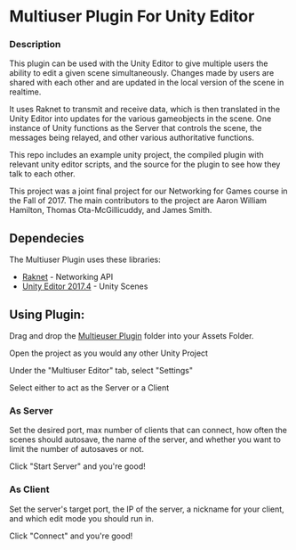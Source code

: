 # Multiuser Plugin For Unity Editor

### Description

This plugin can be used with the Unity Editor to give multiple users the ability to edit a given scene simultaneously. Changes made by users are shared with each other and are updated in the local version of the scene in realtime.

It uses Raknet to transmit and receive data, which is then translated in the Unity Editor into updates for the various gameobjects in the scene. One instance of Unity functions as the Server that controls the scene, the messages being relayed, and other various authoritative functions.

This repo includes an example unity project, the compiled plugin with relevant unity editor scripts, and the source for the plugin to see how they talk to each other. 

This project was a joint final project for our Networking for Games course in the Fall of 2017. The main contributors to the project are Aaron William Hamilton, Thomas Ota-McGillicuddy, and James Smith.

## Dependecies
The Multiuser Plugin uses these libraries:

 * [Raknet](http://www.jenkinssoftware.com/) - Networking API
 * [Unity Editor 2017.4](https://unity3d.com/) - Unity Scenes

## Using Plugin:

Drag and drop the [Multieuser Plugin](https://github.com/tmcgillicuddy/UnityMultiUserPlugin/tree/develop/Multiuser%20Plugin) folder into your Assets Folder.

Open the project as you would any other Unity Project

Under the "Multiuser Editor" tab, select "Settings"

Select either to act as the Server or a Client

### As Server
Set the desired port, max number of clients that can connect, how often the scenes should autosave,
the name of the server, and whether you want to limit the number of autosaves or not.

Click "Start Server" and you're good!

### As Client
Set the server's target port, the IP of the server, a nickname for your client, and which edit mode
you should run in.

Click "Connect" and you're good!